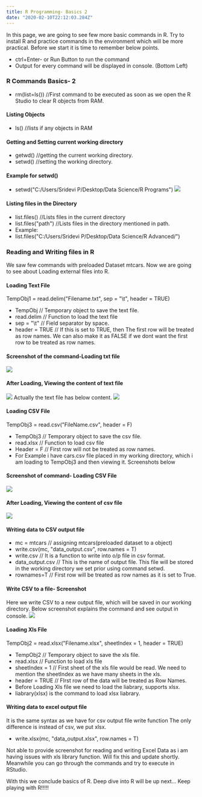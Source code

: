```yaml
---
title: R Programming- Basics 2
date: "2020-02-10T22:12:03.284Z"
---
```


In this page, we are going to see few more basic commands in R. Try to install R and practice commands in the environment which will be more practical. Before we start it is time to remember below points.
- ctrl+Enter- or Run Button to run the command
- Output for every command will be displayed in console. (Bottom Left)
### R Commands Basics- 2
- rm(list=ls()) //First command to be executed as soon as we open the R Studio to clear R objects from RAM.
#### Listing Objects
- ls() //lists if any objects in RAM
#### Getting and Setting current working directory
- getwd() //getting the current working directory. 
- setwd() //setting the working directory.
#### Example for setwd()
- setwd("C:/Users/Sridevi P/Desktop/Data Science/R Programs")
![](./P1.png)
#### Listing files in the Directory
- list.files() //Lists files in the current directory
- list.files("path") //Lists files in the directory mentioned in path.
- Example:
- list.files("C:/Users/Sridevi P/Desktop/Data Science/R Advanced/")
### Reading and Writing files in R
We saw few commands with preloaded Dataset mtcars. Now we are going to see about Loading external files into R.
#### Loading Text File
TempObj1 = read.delim("Filename.txt", sep = "\t", header = TRUE)
- TempObj  // Temporary object to save the text file.
- read.delim // Function to load the text file
- sep = "\t" // Field separator by space.
- header = TRUE // If this is set to TRUE, then The first row will be treated as row names. We can also make it as FALSE if we dont want the first row to be treated as row names.
#### Screenshot of the command-Loading txt file
![](./P2.png)
#### After Loading, Viewing the content of text file
![](./P3.png)
Actually the text file has below content.
![](./P4.png)
#### Loading CSV File
TempObj3 = read.csv("FileName.csv", header = F) 
- TempObj3 // Temporary object to save the csv file.
- read.xlsx // Function to load csv file
- Header = F // First row will not be treated as row names.
- For Example i have cars.csv file placed in my working directory, which i am loading to TempObj3 and then viewing it. Screenshots below
#### Screenshot of command- Loading CSV File 
![](./P6.png)
#### After Loading, Viewing the content of csv file
![](./P7.png)
#### Writing data to CSV output file
- mc = mtcars // assigning mtcars(preloaded dataset to a object)
- write.csv(mc, "data_output.csv", row.names = T)
- write.csv // It is a function to write into o/p file in csv format.
- data_output.csv // This is the name of output file. This file will be stored in the working directory we set prior using command setwd.
- rownames=T // First row will  be treated as row names as it is set to True.
#### Write CSV to a file- Screenshot
Here we write CSV to a new output file, which will be saved in our working directory. Below screenshot explains the command and see output in console.
![](./P8.png)
#### Loading Xls File
TempObj2 = read.xlsx("Filename.xlsx", sheetIndex = 1, header = TRUE)
- TempObj2 // Temporary object to save the xls file.
- read.xlsx // Function to load xls file
- sheetIndex = 1 // First sheet of the xls file would be read. We need to mention the sheetIndex as we have many sheets in the xls.
- header = TRUE // FIrst row of the data will be treated as Row Names.
- Before Loading Xls file we need to load the liabrary, supports xlsx.
- liabrary(xlsx) is the command to load xlsx liabrary.
#### Writing data to excel output file
It is the same syntax as we have for csv output file write function
The only difference is instead of csv, we put xlsx.
- write.xlsx(mc, "data_output.xlsx", row.names = T)

Not able to provide screenshot for reading and writing Excel Data as i am having issues with xls library function. Will fix this and update shortly. Meanwhile you can go through the commands and try to execute in RStudio.

With this we conclude basics of R. Deep dive into R will be up next...
Keep playing with R!!!!!

